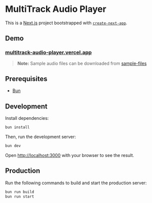 # MultiTrack Audio Player

This is a [Next.js](https://nextjs.org) project bootstrapped with [`create-next-app`](https://nextjs.org/docs/app/api-reference/cli/create-next-app).

## Demo

### [multitrack-audio-player.vercel.app](https://multitrack-audio-player.vercel.app)

> **Note:** Sample audio files can be downloaded from [sample-files](/sample-files)

## Prerequisites

- [Bun](https://bun.sh/)

## Development

Install dependencies:

```bash
bun install
```

Then, run the development server:

```bash
bun dev
```

Open [http://localhost:3000](http://localhost:3000) with your browser to see the result.

## Production

Run the following commands to build and start the production server:

```bash
bun run build
bun run start
```
